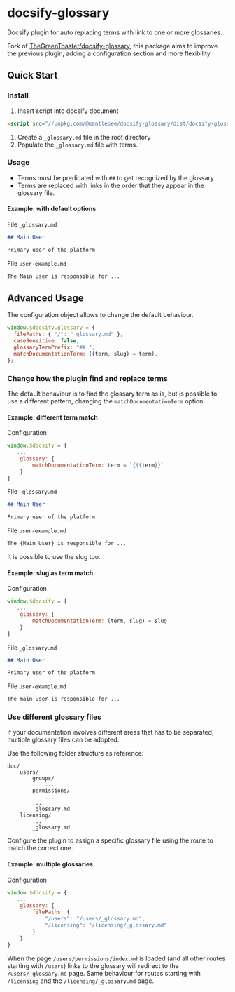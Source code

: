 # docsify-glossary

Docsify plugin for auto replacing terms with link to one or more glossaries.

Fork of [TheGreenToaster/docsify-glossary](https://github.com/TheGreenToaster/docsify-glossary), this package aims to improve the previous plugin, adding a configuration section and more flexibility.

## Quick Start

### Install

1. Insert script into docsify document

```html
<script src="//unpkg.com/@mantlebee/docsify-glossary/dist/docsify-glossary.min.js"></script>
```

1. Create a `_glossary.md` file in the root directory
1. Populate the `_glossary.md` file with terms.

### Usage

- Terms must be predicated with `##` to get recognized by the glossary
- Terms are replaced with links in the order that they appear in the glossary file.

#### Example: with default options

File `_glossary.md`

```markdown
## Main User

Primary user of the platform
```

File `user-example.md`

```markdown
The Main user is responsible for ...
```

## Advanced Usage

The configuration object allows to change the default behaviour.

```javascript
window.$docsify.glossary = {
  filePaths: { "/": "_glossary.md" },
  caseSensitive: false,
  glossaryTermPrefix: "## ",
  matchDocumentationTerm: ((term, slug) = term),
};
```

### Change how the plugin find and replace terms

The default behaviour is to find the glossary term as is, but is possible to use a different pattern, changing the `matchDocumentationTerm` option.

#### Example: different term match

Configuration

```javascript
window.$docsify = {
   ...
    glossary: {
        matchDocumentationTerm: term = `{${term}}`
    }
}
```

File `_glossary.md`

```markdown
## Main User

Primary user of the platform
```

File `user-example.md`

```markdown
The {Main User} is responsible for ...
```

It is possible to use the slug too.

#### Example: slug as term match

Configuration

```javascript
window.$docsify = {
   ...
    glossary: {
        matchDocumentationTerm: (term, slug) = slug
    }
}
```

File `_glossary.md`

```markdown
## Main User

Primary user of the platform
```

File `user-example.md`

```markdown
The main-user is responsible for ...
```

### Use different glossary files

If your documentation involves different areas that has to be separated, multiple glossary files can be adopted.

Use the following folder structure as reference:

```
doc/
    users/
        groups/
            ...
        permissions/
            ...
        ...
        _glossary.md
    licensing/
        ...
        _glossary.md
```

Configure the plugin to assign a specific glossary file using the route to match the correct one.

#### Example: multiple glossaries

Configuration

```javascript
window.$docsify = {
   ...
    glossary: {
        filePaths: {
            "/users": "/users/_glossary.md",
            "/licensing": "/licensing/_glossary.md"
        }
    }
}
```

When the page `/users/permissions/index.md` is loaded (and all other routes starting with `/users`) links to the glossary will redirect to the `/users/_glossary.md` page. Same behaviour for routes starting with `/licensing` and the `/licensing/_glossary.md` page.
